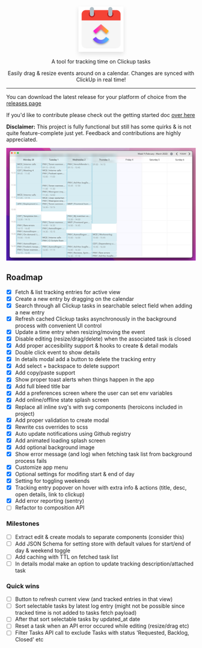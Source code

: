 <p align="center"><a href="https://github.com/gwleuverink/clickup-time-tracker/releases" target="_blank"><img src="./build/icons/256x256.png" width="120" style="filter: drop-shadow(0px 6px 6px #e2e2e2)"></a></p>

<p align="center">A tool for tracking time on Clickup tasks</p>

<p align="center">Easily drag & resize events around on a calendar. Changes are synced with ClickUp in real time!</p>

<hr />

You can download the latest release for your platform of choice from the [releases page](https://github.com/gwleuverink/clickup-time-tracker/releases)

If you'd like to contribute please check out the getting started doc [over here](./docs/development.md)

**Disclaimer:** This project is fully functional but still has some quirks & is not quite feature-complete just yet. Feedback and contributions are highly appreciated.

<p align="center"><img src="./docs/img/screenshot.png" width="620"></p>

## Roadmap

- [x] Fetch & list tracking entries for active view
- [x] Create a new entry by dragging on the calendar
- [x] Search through all Clickup tasks in searchable select field when adding a new entry
- [x] Refresh cached Clickup tasks asynchronously in the background process with convenient UI control
- [x] Update a time entry when resizing/moving the event
- [x] Disable editing (resize/drag/delete) when the associated task is closed
- [x] Add proper accesibility support & hooks to create & detail modals
- [x] Double click event to show details
- [x] In details modal add a button to delete the tracking entry
- [x] Add select + backspace to delete support
- [x] Add copy/paste support
- [x] Show proper toast alerts when things happen in the app
- [x] Add full bleed title bar
- [x] Add a preferences screen where the user can set env variables
- [x] Add online/offline state splash screen
- [x] Replace all inline svg's with svg components (heroicons included in project)
- [x] Add proper validation to create modal
- [x] Rewrite css overrides to scss
- [x] Auto update notifications using Github registry
- [x] Add animated loading splash screen
- [x] Add optional background image
- [x] Show error message (and log) when fetching task list from background process fails
- [x] Customize app menu
- [x] Optional settings for modifing start & end of day
- [x] Setting for toggling weekends
- [x] Tracking entry popover on hover with extra info & actions (title, desc, open details, link to clickup)
- [x] Add error reporting (sentry)
- [ ] Refactor to composition API

### Milestones
- [ ] Extract edit & create modals to separate components (consider this)
- [ ] Add JSON Schema for setting store with default values for start/end of day & weekend toggle
- [ ] Add caching with TTL on fetched task list
- [ ] In details modal make an option to update tracking description/attached task
### Quick wins
- [ ] Button to refresh current view (and tracked entries in that view)
- [ ] Sort selectable tasks by latest log entry (might not be possible since tracked time is not added to tasks fetch payload)
- [ ] After that sort selectable tasks by updated_at date
- [ ] Reset a task when an API error occured while editing (resize/drag etc)
- [ ] Filter Tasks API call to exclude Tasks with status 'Requested, Backlog, Closed' etc
